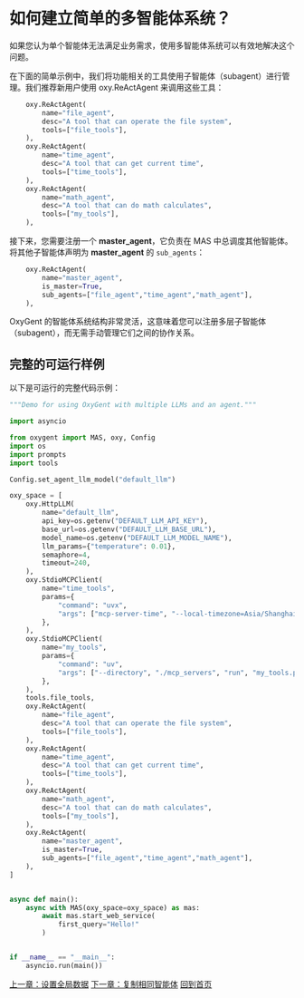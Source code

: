 # 如何建立简单的多智能体系统？

如果您认为单个智能体无法满足业务需求，使用多智能体系统可以有效地解决这个问题。

在下面的简单示例中，我们将功能相关的工具使用子智能体（subagent）进行管理。我们推荐新用户使用 oxy.ReActAgent 来调用这些工具：

```python
    oxy.ReActAgent(
        name="file_agent",
        desc="A tool that can operate the file system",
        tools=["file_tools"],
    ),
    oxy.ReActAgent(
        name="time_agent",
        desc="A tool that can get current time",
        tools=["time_tools"],
    ),
    oxy.ReActAgent(
        name="math_agent",
        desc="A tool that can do math calculates",
        tools=["my_tools"],
    ),
```

接下来，您需要注册一个 **master_agent**，它负责在 MAS 中总调度其他智能体。将其他子智能体声明为 **master_agent** 的 `sub_agents`：
```python
    oxy.ReActAgent(
        name="master_agent",
        is_master=True,
        sub_agents=["file_agent","time_agent","math_agent"],
    ),
```

OxyGent 的智能体系统结构非常灵活，这意味着您可以注册多层子智能体（subagent），而无需手动管理它们之间的协作关系。

## 完整的可运行样例

以下是可运行的完整代码示例：

```python
"""Demo for using OxyGent with multiple LLMs and an agent."""

import asyncio

from oxygent import MAS, oxy, Config
import os
import prompts
import tools

Config.set_agent_llm_model("default_llm")

oxy_space = [
    oxy.HttpLLM(
        name="default_llm",
        api_key=os.getenv("DEFAULT_LLM_API_KEY"),
        base_url=os.getenv("DEFAULT_LLM_BASE_URL"),
        model_name=os.getenv("DEFAULT_LLM_MODEL_NAME"),
        llm_params={"temperature": 0.01},
        semaphore=4,
        timeout=240,
    ),
    oxy.StdioMCPClient(
        name="time_tools",
        params={
            "command": "uvx",
            "args": ["mcp-server-time", "--local-timezone=Asia/Shanghai"],
        },
    ),
    oxy.StdioMCPClient(
        name="my_tools",
        params={
            "command": "uv",
            "args": ["--directory", "./mcp_servers", "run", "my_tools.py"],
        },
    ),
    tools.file_tools,
    oxy.ReActAgent(
        name="file_agent",
        desc="A tool that can operate the file system",
        tools=["file_tools"],
    ),
    oxy.ReActAgent(
        name="time_agent",
        desc="A tool that can get current time",
        tools=["time_tools"],
    ),
    oxy.ReActAgent(
        name="math_agent",
        desc="A tool that can do math calculates",
        tools=["my_tools"],
    ),
    oxy.ReActAgent(
        name="master_agent",
        is_master=True,
        sub_agents=["file_agent","time_agent","math_agent"],
    ),
]


async def main():
    async with MAS(oxy_space=oxy_space) as mas:
        await mas.start_web_service(
            first_query="Hello!"
        )


if __name__ == "__main__":
    asyncio.run(main())
```

[上一章：设置全局数据](./3_2_set_global.md)
[下一章：复制相同智能体](./6_1_moa.md)
[回到首页](./readme.md)
